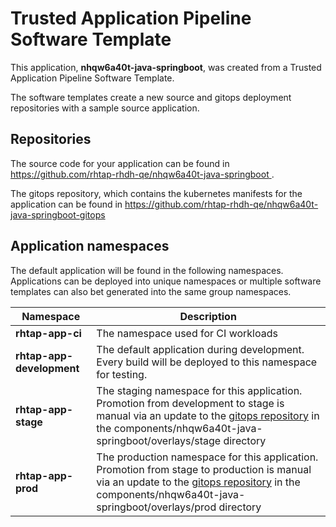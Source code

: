 # Trusted Application Pipeline Software Template

This application, **nhqw6a40t-java-springboot**, was created from a Trusted Application Pipeline Software Template.

The software templates create a new source and gitops deployment repositories with a sample source application. 

## Repositories

The source code for your application can be found in [https://github.com/rhtap-rhdh-qe/nhqw6a40t-java-springboot ](https://github.com/rhtap-rhdh-qe/nhqw6a40t-java-springboot ).
 
The gitops repository, which contains the kubernetes manifests for the application can be found in 
[https://github.com/rhtap-rhdh-qe/nhqw6a40t-java-springboot-gitops ](https://github.com/rhtap-rhdh-qe/nhqw6a40t-java-springboot-gitops ) 

## Application namespaces 

The default application will be found in the following namespaces. Applications can be deployed into unique namespaces or multiple software templates can also bet generated into the same group namespaces.  

|  Namespace   |  Description   |  
| -------- | -------- |
| **rhtap-app-ci** | The namespace used for CI workloads |
| **rhtap-app-development** | The default application during development. Every build will be deployed to this namespace for testing. |
| **rhtap-app-stage** | The staging namespace for this application. Promotion from development to stage is manual via an update to the [gitops repository](https://github.com/rhtap-rhdh-qe/nhqw6a40t-java-springboot-gitops ) in the components/nhqw6a40t-java-springboot/overlays/stage directory |
| **rhtap-app-prod** | The production namespace for this application. Promotion from stage to production is manual via an update to the [gitops repository](https://github.com/rhtap-rhdh-qe/nhqw6a40t-java-springboot-gitops ) in the components/nhqw6a40t-java-springboot/overlays/prod directory |